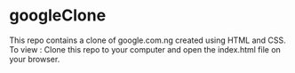 # googleClone
This repo contains a clone of google.com.ng created using HTML and CSS. To view : Clone this repo to your computer and open the index.html file on your browser.

